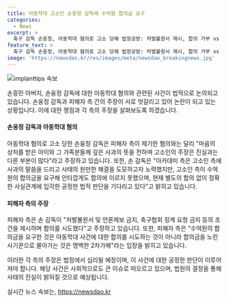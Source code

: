 ```yaml
---
title: 아동학대 고소인 손웅정 감독에 수억원 합의금 요구
categories:
  - News
excerpt: >
  축구 감독 손웅정, 아동학대 혐의로 고소 당해 법정공방: 처벌불원서 제시, 합의 거부 vs 사과 없이 수억원 요구 양측 주장 엇갈려, 법원 판결 기다림. 고소인 측은 사건 발생 후 세 차례 합의 조건 제시했으나 거부당함. 손 감독은 사과 없이 수억원 요구라며 2차가해 주장에 대응. 법정 공방으로 사회 이슈 예상. #아동학대 #손웅정감독 #법정공방
feature_text: >
  축구 감독 손웅정, 아동학대 혐의로 고소 당해 법정공방: 처벌불원서 제시, 합의 거부 vs 사과 없이 수억원 요구 양측 주장 엇갈려, 법원 판결 기다림. 고소인 측은 사건 발생 후 세 차례 합의 조건 제시했으나 거부당함. 손 감독은 사과 없이 수억원 요구라며 2차가해 주장에 대응. 법정 공방으로 사회 이슈 예상. #아동학대 #손웅정감독 #법정공방
image: 'https://newsdao.kr/res/images/meta/newsdao_breakingnews.jpg'
---
```


<p><img src="https://newsdao.kr/res/images/meta/newsdao_breakingnews.jpg" alt="implanttips 속보" /></p>

<p>손흥민 아버지, 손웅정 감독에 대한 아동학대 혐의와 관련된 사건이 법적으로 논의되고 있습니다. 손웅정 감독과 피해자 측 간의 주장이 서로 엇갈리고 있어 논란이 되고 있는 상황입니다. 이에 대한 쟁점과 각 측의 주장을 살펴보도록 하겠습니다.</p>

<h4>손웅정 감독과 아동학대 혐의</h4>

<p>아동학대 혐의로 고소 당한 손웅정 감독은 피해자 측이 제기한 혐의와는 달리 "마음의 상처를 받은 아이와 그 가족분들께 깊은 사과의 뜻을 전하며 고소인의 주장은 진실과는 다른 부분이 많다"라고 주장하고 있습니다. 또한, 손 감독은 "아카데미 측은 고소인 측에 사과의 말씀을 드리고 사태의 원만한 해결을 도모하고자 노력했지만, 고소인 측이 수억원의 합의금을 요구해 안타깝게도 합의에 이르지 못했으며, 현재 별도의 합의 없이 정확한 사실관계에 입각한 공정한 법적 판단을 기다리고 있다"고 밝히고 있습니다.</p>

<h4>피해자 측의 주장</h4>

<p>피해자 측은 손 감독이 "처벌불원서 및 언론제보 금지, 축구협회 징계 요청 금지 등의 조건을 제시하며 합의를 시도했다"고 주장하고 있습니다. 또한, 피해자 측은 "수억원의 합의금을 요구한 것은 아동학대 사건에 대한 합의를 시도하는 것이 아니라 합의금을 노린 사기꾼으로 몰아가는 것은 명백한 2차가해"라는 입장을 밝히고 있습니다.</p>

<p>이러한 각 측의 주장은 법정에서 심리될 예정이며, 이 사건에 대한 공정한 판단이 이루어져야 합니다. 해당 사건은 사회적으로도 큰 이슈로 떠오르고 있으며, 법원의 결정을 통해 사태의 진실이 밝혀질 것으로 예상됩니다.</p>
실시간 뉴스 속보는, <a href="https://newsdao.kr" rel="dofollow">https://newsdao.kr</a>



